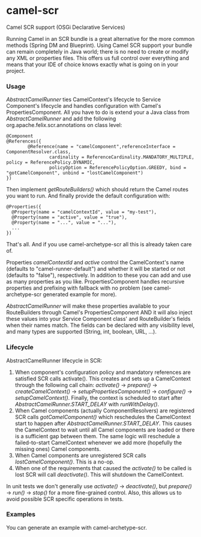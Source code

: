 camel-scr
=========

Camel SCR support (OSGi Declarative Services)

Running Camel in an SCR bundle is a great alternative for the more common methods (Spring DM and Blueprint). Using Camel SCR support your bundle can remain completely in Java world; there is no need to create or modify any XML or properties files. This offers us full control over everything and means that your IDE of choice knows exactly what is going on in your project.

### Usage

*AbstractCamelRunner* ties CamelContext's lifecycle to Service Component's lifecycle and handles configuration with Camel's PropertiesComponent. All you have to do is extend your a Java class from *AbstractCamelRunner* and add the following org.apache.felix.scr.annotations on class level:

```
@Component
@References({
        @Reference(name = "camelComponent",referenceInterface = ComponentResolver.class,
                cardinality = ReferenceCardinality.MANDATORY_MULTIPLE, policy = ReferencePolicy.DYNAMIC,
                policyOption = ReferencePolicyOption.GREEDY, bind = "gotCamelComponent", unbind = "lostCamelComponent")
})
```

Then implement *getRouteBuilders()* which should return the Camel routes you want to run. And finally provide the default configuration with:

```
@Properties({
  @Property(name = "camelContextId", value = "my-test"),
  @Property(name = "active", value = "true"),
  @Property(name = "...", value = "..."),
  ...
})
```

That's all. And if you use camel-archetype-scr all this is already taken care of.

Properties *camelContextId* and *active* control the CamelContext's name (defaults to "camel-runner-default") and whether it will be started or not (defaults to "false"), respectively. In addition to these you can add and use as many properties as you like. PropertiesComponent handles recursive properties and prefixing with fallback with no problem (see camel-archetype-scr generated example for more).

*AbstractCamelRunner* will make these properties available to your RouteBuilders through Camel's PropertiesComponent AND it will also inject these values into your Service Component class' and RouteBuilder's fields when their names match. The fields can be declared with any visibility level, and many types are supported (String, int, boolean, URL, ...).

### Lifecycle

AbstractCamelRunner lifecycle in SCR:

1. When component's configuration policy and mandatory references are satisfied SCR calls activate(). This creates and sets up a CamelContext through the following call chain: *activate()* -> *prepare()* -> *createCamelContext()* -> *setupPropertiesComponent()* -> *configure()* -> *setupCamelContext()*. Finally, the context is scheduled to start after *AbstractCamelRunner.START_DELAY* with *runWithDelay()*.
2. When Camel components (actually ComponentResolvers) are registered SCR calls *gotCamelComponent()* which reschedules the CamelContext start to happen after *AbstractCamelRunner.START_DELAY*. This causes the CamelContext to wait until all Camel components are loaded or there is a sufficient gap between them. The same logic will reschedule a failed-to-start CamelContext whenever we add more (hopefully the missing ones) Camel components.
3. When Camel components are unregistered SCR calls *lostCamelComponent()*. This is a no-op.
4. When one of the requirements that caused the *activate()* to be called is lost SCR will call *deactivate()*. This will shutdown the CamelContext.

In unit tests we don't generally use *activate()* -> *deactivate()*, but *prepare()* -> *run()* -> *stop()* for a more fine-grained control. Also, this allows us to avoid possible SCR specific operations in tests.

### Examples

You can generate an example with camel-archetype-scr.
